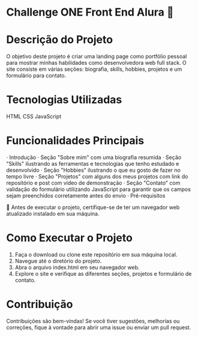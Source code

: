 # Challenge ONE Front End Alura 🚀

# Descrição do Projeto
O objetivo deste projeto é criar uma landing page como portfólio pessoal para mostrar minhas habilidades como desenvolvedora web full stack. O site consiste em várias seções: biografia, skills, hobbies, projetos e um formulário para contato.

# Tecnologias Utilizadas
HTML
CSS
JavaScript

# Funcionalidades Principais

· Introdução
· Seção "Sobre mim" com uma biografia resumida
· Seção "Skills" ilustrando as ferramentas e tecnologias que tenho estudado e desenvolvido
· Seção "Hobbies" ilustrando o que eu gosto de fazer no tempo livre
· Seção "Projetos" com alguns dos meus projetos com link do repositório e post com vídeo de demonstração
· Seção "Contato" com validação do formulário utilizando JavaScript para garantir que os campos sejam preenchidos corretamente antes do envio
· Pré-requisitos

📌 Antes de executar o projeto, certifique-se de ter um navegador web atualizado instalado em sua máquina.

# Como Executar o Projeto

1. Faça o download ou clone este repositório em sua máquina local.
2. Navegue até o diretório do projeto.
3. Abra o arquivo index.html em seu navegador web.
4. Explore o site e verifique as diferentes seções, projetos e formulário de contato.

# Contribuição

Contribuições são bem-vindas! Se você tiver sugestões, melhorias ou correções, fique à vontade para abrir uma issue ou enviar um pull request.
